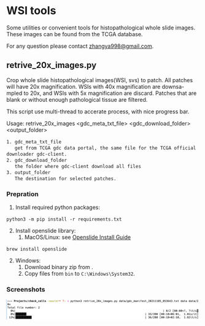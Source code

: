 # WSI tools

Some utilities or convenient tools for histopathological whole slide images.
These images can be found from the TCGA database.

For any question please contact <zhangya998@gmail.com>.

## retrive\_20x\_images.py

Crop whole slide histopathological images(WSI, svs) to patch.
All patches will have 20x magnification. WSIs with 40x magnification are downsa-
mpled to 20x, and WSIs with 5x magnification are discard.
Patches that are blank or without enough pathological tissue are filtered.

This script use multi-thread to accerate process, with nice progress bar.

Usage:
    retrive_20x_images <gdc_meta_txt_file> <gdc_download_folder> <output_folder>

    1. gdc_meta_txt_file
       get from TCGA gdc data portal, the same file for the TCGA official downloader gdc-client.
    2. gdc_download_folder
       the folder where gdc-client download all files
    3. output_folder
       The destination for selected patches.

### Prepration

1. Install required python packages:

```
python3 -m pip install -r requirements.txt
```

2. Install openslide library:
   1. MacOS/Linux: see [Openslide Install Guide](https://openslide.org/download/)
```
brew install openslide
```
   2. Windows:
        1. Download binary zip from [](https://openslide.org/download/).
        2. Copy files from `bin` to `C:\Windows\System32`.

### Screenshots

![multi thread with progress bar](screenshots/s1.png)
